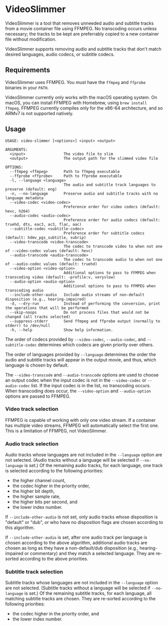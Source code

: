# VideoSlimmer

VideoSlimmer is a tool that removes unneeded audio and subtitle tracks from a 
movie container file using FFMPEG. No transcoding occurs unless necessary; the
tracks to be kept are preferrably copied to a new container file without
modification.

VideoSlimmer supports removing audio and subtitle tracks that don't match
desired languages, audio codecs, or subtitle codecs.

## Requirements

VideoSlimmer uses FFMPEG. You must have the `ffmpeg` and `ffprobe` binaries in
your `PATH`.

VideoSlimmer currently only works with the macOS operating system. On macOS,
you can install FFMPEG with Homebrew, using `brew install ffmpeg`. FFMPEG
currently compiles only for the x86-64 architecture, and so ARMv7 is not
supported natively.

## Usage

```
USAGE: video-slimmer [<options>] <input> <output>

ARGUMENTS:
  <input>                 The video file to slim
  <output>                The output path for the slimmed video file

OPTIONS:
  --ffmpeg <ffmpeg>       Path to ffmpeg executable
  --ffprobe <ffprobe>     Path to ffprobe executable
  -l, --language <language>
                          The audio and subtitle track languages to preserve (default: eng)
  -n, --no-language       Preserve audio and subtitle tracks with no language metadata
  --video-codec <video-codec>
                          Preference order for video codecs (default: hevc, h264)
  --audio-codec <audio-codec>
                          Preference order for audio codecs (default: truehd, dts, eac3, ac3, flac, aac)
  --subtitle-codec <subtitle-codec>
                          Preference order for subtitle codecs (default: hdmv_pgs_subtitle, subrip)
  --video-transcode <video-transcode>
                          The codec to transcode video to when not one of --video-codec values (default: hevc)
  --audio-transcode <audio-transcode>
                          The codec to transcode audio to when not one of --audio-codec values (default: truehd)
  --video-option <video-option>
                          Additional options to pass to FFMPEG when transcoding video (default: -profile:v, veryslow)
  --audio-option <audio-option>
                          Additional options to pass to FFMPEG when transcoding audio
  --include-other-audio   Include audio streams of non-default disposition (e.g., hearing-impaired)
  -d, --dry-run           Instead of performing the conversion, print the operations that will be performed
  --skip-noops            Do not process files that would not be changed (all tracks selected)
  --suppress-stderr       Send ffmpeg and ffprobe output (normally to stderr) to /dev/null
  -h, --help              Show help information.
```

The order of codecs provided by `--video-codec`, `--audio-codec`, and
`--subtitle-codec` determines which codecs are given priority over others. 

The order of languages provided by `--language` determines the order the audio
and subtitle tracks will appear in the output movie, and thus, which language
is chosen by default.

The `--video-transcode` and `--audio-transcode` options are used to choose an
output codec when the input codec is not in the `--video-codec` or
`--audio-codec` list. If the input codec _is_ in the list, no transcoding
occurs. When transcoding does occur, the `--video-option` and `--audio-option`
options are passed to FFMPEG.

### Video track selection

FFMPEG is capable of working with only one video stream. If a container has
multiple video streams, FFMPEG will automatically select the first one. This is
a limitation of FFMPEG, not VideoSlimmer.

### Audio track selection

Audio tracks whose languages are not included in the `--language` option are
not selected. (Audio tracks without a language will be selected if
`--no-language` is set.) Of the remaining audio tracks, for each language, one
track is selected according to the following priorities:

* the higher channel count,
* the codec higher in the priority order,
* the higher bit depth,
* the higher sample rate,
* the higher bits per second, and
* the lower index number.

If `--include-other-audio` is not set, only audio tracks whose disposition is
"default" or "dub", or who have no disposition flags are chosen according to
this algorithm.

If `--include-other-audio` is set, after one audio track per language is chosen
according to the above algorithm, additional audio tracks are chosen as long as
they have a non-default/dub disposition (e.g., hearing-impaired or commentary)
and they match a selected language. They are re-sorted according to the above
priorities. 

### Subtitle track selection

Subtitle tracks whose languages are not included in the `--language` option are
not selected. (Subtitle tracks without a language will be selected if
`--no-language` is set.) Of the remaining subtitle tracks, for each language,
all matching subtitle tracks are chosen. They are re-sorted according to the
following priorities:

* the codec higher in the priority order, and
* the lower index number.
